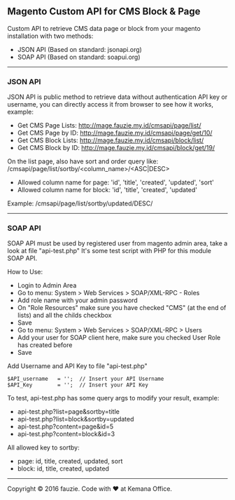 ## Magento Custom API for CMS Block & Page

Custom API to retrieve CMS data page or block from your magento installation with two methods:

* JSON API (Based on standard: jsonapi.org)
* SOAP API (Based on standard: soapui.org)

---

### JSON API

JSON API is public method to retrieve data without authentication API key or username, 
you can directly access it from browser to see how it works, example:

* Get CMS Page Lists: http://mage.fauzie.my.id/cmsapi/page/list/
* Get CMS Page by ID: http://mage.fauzie.my.id/cmsapi/page/get/10/
* Get CMS Block Lists: http://mage.fauzie.my.id/cmsapi/block/list/
* Get CMS Block by ID: http://mage.fauzie.my.id/cmsapi/block/get/19/

On the list page, also have sort and order query like:
/cmsapi/page/list/sortby/&lt;column_name&gt;/&lt;ASC|DESC&gt;

* Allowed column name for page: 'id', 'title', 'created', 'updated', 'sort'
* Allowed column name for block: 'id', 'title', 'created', 'updated'

Example: /cmsapi/page/list/sortby/updated/DESC/

---

### SOAP API

SOAP API must be used by registered user from magento admin area, take a look at file "api-test.php"
It's some test script with PHP for this module SOAP API.

How to Use:

* Login to Admin Area
* Go to menu: System > Web Services > SOAP/XML-RPC - Roles
* Add role name with your admin password
* On "Role Resources" make sure you have checked "CMS" (at the end of lists) and all the childs checkbox
* Save
* Go to menu: System > Web Services > SOAP/XML-RPC > Users
* Add your user for SOAP client here, make sure you checked User Role has created before
* Save

Add Username and API Key to file "api-test.php"
```
$API_username   = '';  // Insert your API Username
$API_Key        = '';  // Insert your API Key
```

To test, api-test.php has some query args to modify your result, example:

* api-test.php?list=page&sortby=title
* api-test.php?list=block&sortby=updated
* api-test.php?content=page&id=5
* api-test.php?content=block&id=3

All allowed key to sortby:

* page: id, title, created, updated, sort
* block: id, title, created, updated

---

Copyright &copy; 2016 fauzie. Code with &hearts; at Kemana Office.
